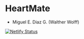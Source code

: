 # HeartMate

- Miguel E. Diaz G. (Walther Wolff)

[![Netlify Status](https://api.netlify.com/api/v1/badges/53d1dd0c-3a36-4f6a-8b3c-7c49dd381366/deploy-status)](https://app.netlify.com/sites/heartmate-site/deploys)
